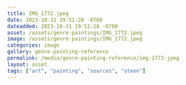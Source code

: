 ```yaml
---
title: IMG_1772.jpeg
date: 2023-10-31 19:51:28 -0700
dateadded: 2023-10-31 19:51:28 -0700
asset: /assets/genre-paintings/IMG_1772.jpeg
image: /assets/genre-paintings/IMG_1772.jpeg
categories: image
gallery: genre-painting-reference
permalink: /media/genre-painting-reference/img-1772-jpeg
layout: asset
tags: ["art", "painting", "sources", "steen"]
--- 
```

